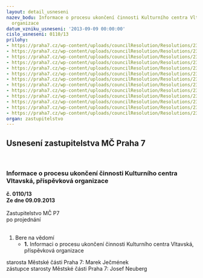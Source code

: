 ```yaml
---
layout: detail_usneseni
nazev_bodu: Informace o procesu ukončení činnosti Kulturního centra Vltavská, příspěvková
  organizace
datum_vzniku_usneseni: '2013-09-09 00:00:00'
cislo_usneseni: 0110/13
prilohy:
- https://praha7.cz/wp-content/uploads/councilResolution/Resolutions/23235/6-13-usnesen%c3%ad_rm%c4%8d_p7_%c4%8d._0688_13-r_z_%c4%8d._46_ze_dne_03.09.2013.doc
- https://praha7.cz/wp-content/uploads/councilResolution/Resolutions/23235/6-13-informace_o_procesu_ukon%c4%8den%c3%ad_%c4%8dinnosti_kulturn%c3%adho_centra_vltavsk%c3%a1.doc
- https://praha7.cz/wp-content/uploads/councilResolution/Resolutions/23235/6-13-pp_-_kcv_x_7u_-_he%c5%99manova_41.pdf
- https://praha7.cz/wp-content/uploads/councilResolution/Resolutions/23235/6-13-pp_-_kcv_x_7u_-_he%c5%99manova_12.pdf
- https://praha7.cz/wp-content/uploads/councilResolution/Resolutions/23235/6-13-pp_-_kcv_x_bubensk%c3%a1_1,_a.s._-_budova_orco.pdf
- https://praha7.cz/wp-content/uploads/councilResolution/Resolutions/23235/6-13-usnesen%c3%ad_zm%c4%8d_p7_%c4%8d.0077_13-z_z_%c4%8d.5_ze_dne_10.06.2013.doc
- https://praha7.cz/wp-content/uploads/councilResolution/Resolutions/23235/6-13-inventariza%c4%8dn%c3%ad_zpr%c3%a1va_kcv_k_30.06.2013.pdf
- https://praha7.cz/wp-content/uploads/councilResolution/Resolutions/23235/6-13-usnesen%c3%ad_zm%c4%8d_p7_%c4%8d._0076_13-z_z_%c4%8d.5_ze_den_10.06.2013.doc
- https://praha7.cz/wp-content/uploads/councilResolution/Resolutions/23235/6-13-usnesen%c3%ad_rm%c4%8d_p7_%c4%8d._057913-r_z_%c4%8d._39_ze_dne_18.07.2013.doc
- https://praha7.cz/wp-content/uploads/councilResolution/Resolutions/23235/6-13-usnesen%c3%ad_rm%c4%8d_p7_%c4%8d._0583_13-r_z_%c4%8d._40_ze_dne_23.07.2013_-_p%c5%99%c3%adkazce_operac%c3%ad_strnadov%c3%a1.doc
- https://praha7.cz/wp-content/uploads/councilResolution/Resolutions/23235/6-13-dopis_na_f%c3%ba_-_ukon%c4%8den%c3%ad_da%c5%88ov%c3%bdch_povinnost%c3%ad.pdf
- https://praha7.cz/wp-content/uploads/councilResolution/Resolutions/23235/6-13-pp_-_kcv_x_m%c4%8d_p7.pdf
- https://praha7.cz/wp-content/uploads/councilResolution/Resolutions/23235/6-13-usnesen%c3%ad_rm%c4%8d_p7_%c4%8d._0523_13-r_z_%c4%8d.35_ze_dne_25.06.2013.doc
organ: zastupitelstvo
---
```

<div id="ucUsn_pList" class="usn">
	<span><h2>Usnesení zastupitelstva MČ Praha 7 </h2>
<br></span><div class="standBody">
<span><h3>Informace o procesu ukončení činnosti Kulturního centra Vltavská, příspěvková organizace</h3></span><div class="center">
		<strong>č. 0110/13</strong><br>
	</div>
<div class="center">
		<strong>Ze dne 09.09.2013</strong><br><br>
	</div>Zastupitelstvo MČ P7<br> po projednání<br><br><ol><li>Bere na vědomí<ul><li>
<strong>1.</strong> Informaci o procesu ukončení činnosti Kulturního centra Vltavská, příspěvková organizace</li></ul>
</li></ol>starosta Městské části Praha 7: Marek Ječmének<br>zástupce starosty Městské části Praha 7: Josef Neuberg
</div>
</div>